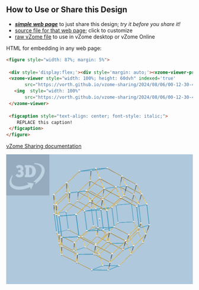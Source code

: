 
## How to Use or Share this Design

 - [***simple web page***](<https://vorth.github.io/vzome-sharing/2024/08/06/00-12-30-4d-polytopes/>) to just share this design; *try it before you share it!*
 - [source file for that web page](<https://github.com/vorth/vzome-sharing/edit/main/2024/08/06/00-12-30-4d-polytopes/index.md>); click to customize
 - [raw vZome file](<https://raw.githubusercontent.com/vorth/vzome-sharing/main/2024/08/06/00-12-30-4d-polytopes/4d-polytopes.vZome>) to use in vZome desktop or vZome Online
 
 HTML for embedding in any web page:
 ```html
<figure style="width: 87%; margin: 5%">
  
  <div style='display:flex;'><div style='margin: auto;'><vzome-viewer-previous label='prev step'></vzome-viewer-previous><vzome-viewer-next label='next step'></vzome-viewer-next></div></div>
  <vzome-viewer style="width: 100%; height: 60dvh" indexed='true'
        src="https://vorth.github.io/vzome-sharing/2024/08/06/00-12-30-4d-polytopes/4d-polytopes.vZome" >
    <img  style="width: 100%"
        src="https://vorth.github.io/vzome-sharing/2024/08/06/00-12-30-4d-polytopes/4d-polytopes.png" >
  </vzome-viewer>

  <figcaption style="text-align: center; font-style: italic;">
     REPLACE this caption!
  </figcaption>
</figure>

 ```

[vZome Sharing documentation](https://vzome.github.io/vzome/sharing.html#how-it-works)

![Image](<4d-polytopes.png>)


